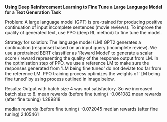 **Using Deep Reinforcement Learning to Fine Tune a Large Language Model for a Text Generation Task**

Problem: 
A large language model (GPT) is pre-trained for producing positive continuation of input incomplete sentences (movie reviews). To improve the quality of generated text, use PPO (deep RL method) to fine tune the model.

Strategy for solution:
The language model (LM) GPT2 generates a continuation (response) based on an input query (incomplete review). We use a pretrained BERT classifier as 'Reward Model' to generate a scalar score / reward representing the quality of the response output from LM. In the optimisation step of PPO, we use a reference LM to make sure the responses generated from 'LM being fine tuned' do not deviate too far from the reference LM. PPO training process optimizes the weights of 'LM being fine tuned' by using process outlined in image below.

Results:
Output with batch size 4 was not satisfactory. So we increased batch size to 8. 
mean rewards (before fine tuning)   -0.061082
mean rewards (after fine tuning)     1.289818

median rewards (before fine tuning)   -0.072045
median rewards (after fine tuning)     2.105461
